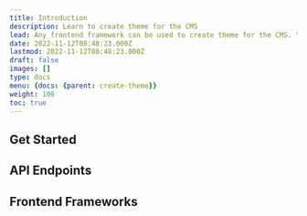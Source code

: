```yaml
---
title: Introduction
description: Learn to create theme for the CMS
lead: Any frontend framework can be used to create theme for the CMS. You just need to fetch data from our api and follow our instruction naming some folders.
date: 2022-11-12T08:48:23.000Z
lastmod: 2022-11-12T08:48:23.000Z
draft: false
images: []
type: docs
menu: {docs: {parent: create-theme}}
weight: 100
toc: true
---
```


## Get Started

## API Endpoints

## Frontend Frameworks
